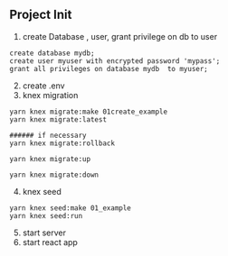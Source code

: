 ## Project Init

1. create Database , user, grant privilege on db to user
```plsql
create database mydb;
create user myuser with encrypted password 'mypass';
grant all privileges on database mydb  to myuser;
```
2. create .env
3. knex migration
```
yarn knex migrate:make 01create_example
yarn knex migrate:latest

###### if necessary 
yarn knex migrate:rollback

yarn knex migrate:up

yarn knex migrate:down

```

4. knex seed
```
yarn knex seed:make 01_example
yarn knex seed:run
```
5. start server 
6. start react app
